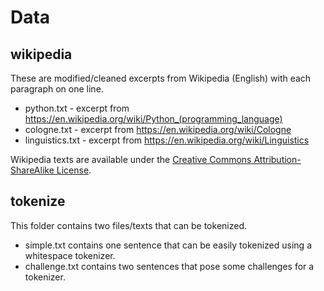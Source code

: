 # Data

## wikipedia

These are modified/cleaned excerpts from Wikipedia (English) with each paragraph on one line.

* python.txt - excerpt from https://en.wikipedia.org/wiki/Python_(programming_language)
* cologne.txt - excerpt from https://en.wikipedia.org/wiki/Cologne
* linguistics.txt - excerpt from https://en.wikipedia.org/wiki/Linguistics

Wikipedia texts are available under the [Creative Commons Attribution-ShareAlike License](https://en.wikipedia.org/wiki/Wikipedia:Text_of_Creative_Commons_Attribution-ShareAlike_3.0_Unported_License).

## tokenize

This folder contains two files/texts that can be tokenized.

* simple.txt contains one sentence that can be easily tokenized using a whitespace tokenizer.
* challenge.txt contains two sentences that pose some challenges for a tokenizer.
